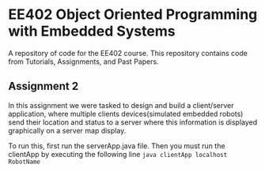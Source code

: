 # EE402 Object Oriented Programming with Embedded Systems

A repository of code for the EE402 course. This repository contains code from Tutorials, Assignments, and Past Papers.

## Assignment 2
In this assignment we were tasked to design and build a client/server application, where multiple clients devices(simulated embedded robots) send their location and status to a server where this information is displayed graphically on a server map display.

To run this, first run the serverApp.java file. Then you must run the clientApp by executing the following line
<code>java clientApp localhost RobotName</code>